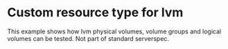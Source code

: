 Custom resource type for lvm
============================

This example shows how lvm physical volumes, volume groups and logical volumes can be tested. Not part of standard serverspec.

